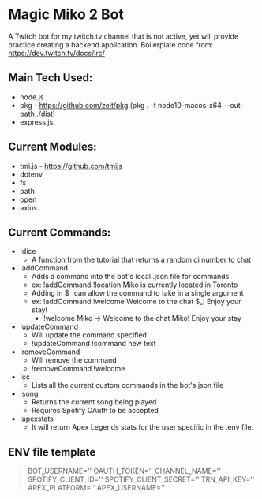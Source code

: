 # Magic Miko 2 Bot
A Twitch bot for my twitch.tv channel that is not active, yet will provide practice creating a backend application.
Boilerplate code from: https://dev.twitch.tv/docs/irc/

## Main Tech Used:
- node.js
- pkg - https://github.com/zeit/pkg (pkg . -t node10-macos-x64 --out-path ./dist)
- express.js

## Current Modules:
- tmi.js - https://github.com/tmijs
- dotenv
- fs
- path
- open
- axios

## Current Commands:
- !dice
  - A function from the tutorial that returns a random di number to chat
- !addCommand
  - Adds a command into the bot's local .json file for commands
  - ex: !addCommand !location Miko is currently located in Toronto
  - Adding in $_ can allow the command to take in a single argument
  - ex: !addCommand !welcome Welcome to the chat $_! Enjoy your stay!
    - !welcome Miko -> Welcome to the chat Miko! Enjoy your stay
- !updateCommand
  - Will update the command specified
  - !updateCommand !command new text
- !removeCommand
  - Will remove the command
  - !removeCommand !welcome
- !cc
  - Lists all the current custom commands in the bot's json file
- !song
  - Returns the current song being played
  - Requires Spotify OAuth to be accepted
- !apexstats
  - It will return Apex Legends stats for the user specific in the .env file.

## ENV file template
> BOT_USERNAME=''
> OAUTH_TOKEN=''
> CHANNEL_NAME=''
> SPOTIFY_CLIENT_ID=''
> SPOTIFY_CLIENT_SECRET=''
> TRN_API_KEY=''
> APEX_PLATFORM=''
> APEX_USERNAME=''
